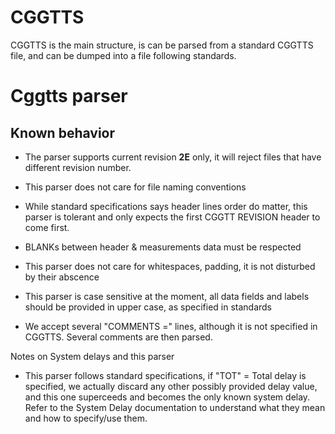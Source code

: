 CGGTTS
======

CGGTTS is the main structure, is can be parsed from a standard CGGTTS file, and can be dumped into a file following standards. 

Cggtts parser 
=============

## Known behavior 

* The parser supports current revision **2E** only, it will reject files that have different revision number.
* This parser does not care for file naming conventions

* While standard specifications says header lines order do matter,
this parser is tolerant and only expects the first CGGTT REVISION header to come first.

* BLANKs between header & measurements data must be respected
* This parser does not care for whitespaces, padding, it is not disturbed by their abscence
* This parser is case sensitive at the moment, all data fields and labels should be provided in upper case,
as specified in standards

* We accept several \"COMMENTS =\" lines, although it is not specified in CGGTTS. Several comments are then parsed. 

Notes on System delays and this parser

* This parser follows standard specifications, 
if \"TOT\" = Total delay is specified, we actually discard
any other possibly provided delay value, and this one superceeds
and becomes the only known system delay.
Refer to the System Delay documentation to understand what they
mean and how to specify/use them.
